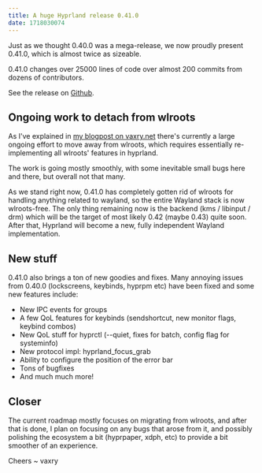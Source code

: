 ```yaml
---
title: A huge Hyprland release 0.41.0
date: 1718030074
---
```


Just as we thought 0.40.0 was a mega-release, we now proudly present 0.41.0, which is almost twice as sizeable.

0.41.0 changes over 25000 lines of code over almost 200 commits from dozens of contributors.

See the release on [Github](https://github.com/hyprwm/Hyprland/releases/tag/v0.41.0).

## Ongoing work to detach from wlroots

As I've explained in [my blogpost on vaxry.net](https://blog.vaxry.net/articles/2024-wlrootsRewrite) there's currently
a large ongoing effort to move away from wlroots, which requires essentially re-implementing all wlroots' features in hyprland.

The work is going mostly smoothly, with some inevitable small bugs here and there, but overall not that many.

As we stand right now, 0.41.0 has completely gotten rid of wlroots for handling anything related to wayland, so the entire Wayland stack
is now wlroots-free. The only thing remaining now is the backend (kms / libinput / drm) which will be the target of most likely 0.42 (maybe 0.43)
quite soon. After that, Hyprland will become a new, fully independent Wayland implementation.

## New stuff

0.41.0 also brings a ton of new goodies and fixes. Many annoying issues from 0.40.0 (lockscreens, keybinds, hyprpm etc) have been fixed
and some new features include:

- New IPC events for groups
- A few QoL features for keybinds (sendshortcut, new monitor flags, keybind combos)
- New QoL stuff for hyprctl (--quiet, fixes for batch, config flag for systeminfo)
- New protocol impl: hyprland_focus_grab
- Ability to configure the position of the error bar
- Tons of bugfixes
- And much much more!

## Closer

The current roadmap mostly focuses on migrating from wlroots, and after that is done, I plan on focusing on any bugs that arose from it, and possibly polishing the
ecosystem a bit (hyprpaper, xdph, etc) to provide a bit smoother of an experience.

Cheers
~ vaxry
